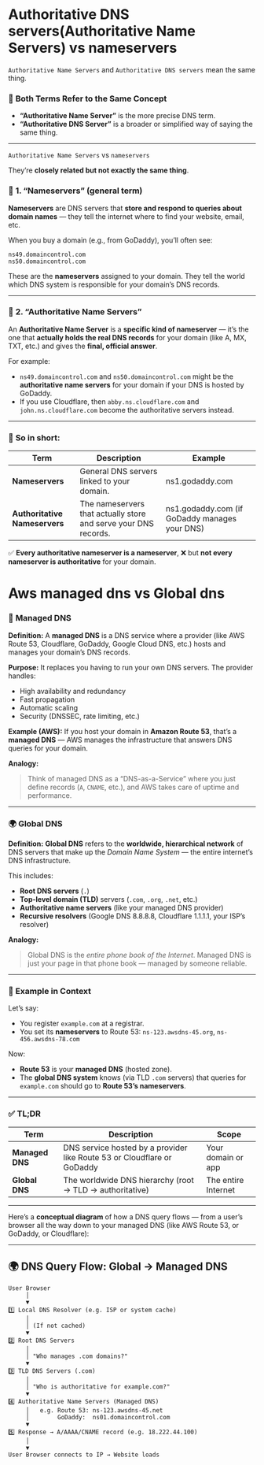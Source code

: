 # Authoritative DNS servers(Authoritative Name Servers) vs nameservers

`Authoritative Name Servers` and `Authoritative DNS servers` mean the same thing.

### 🧠 **Both Terms Refer to the Same Concept**

* **“Authoritative Name Server”** is the more precise DNS term.
* **“Authoritative DNS Server”** is a broader or simplified way of saying the same thing.

---

`Authoritative Name Servers` vs `nameservers`

They’re **closely related but not exactly the same thing**.

### 🧩 **1. “Nameservers” (general term)**

**Nameservers** are DNS servers that **store and respond to queries about domain names** — they tell the internet where to find your website, email, etc.

When you buy a domain (e.g., from GoDaddy), you’ll often see:

```
ns49.domaincontrol.com
ns50.domaincontrol.com
```

These are the **nameservers** assigned to your domain.
They tell the world which DNS system is responsible for your domain’s DNS records.

---

### 🧭 **2. “Authoritative Name Servers”**

An **Authoritative Name Server** is a **specific kind of nameserver** — it’s the one that **actually holds the real DNS records** for your domain (like A, MX, TXT, etc.) and gives the **final, official answer**.

For example:

* `ns49.domaincontrol.com` and `ns50.domaincontrol.com` might be the **authoritative name servers** for your domain if your DNS is hosted by GoDaddy.
* If you use Cloudflare, then `abby.ns.cloudflare.com` and `john.ns.cloudflare.com` become the authoritative servers instead.

---

### 🔄 **So in short:**

| Term                          | Description                                                     | Example                                       |
| ----------------------------- | --------------------------------------------------------------- | --------------------------------------------- |
| **Nameservers**               | General DNS servers linked to your domain.                      | ns1.godaddy.com                               |
| **Authoritative Nameservers** | The nameservers that actually store and serve your DNS records. | ns1.godaddy.com (if GoDaddy manages your DNS) |

✅ **Every authoritative nameserver is a nameserver**,
❌ but **not every nameserver is authoritative** for your domain.

# Aws managed dns vs Global dns

### 🧩 **Managed DNS**

**Definition:**
A **managed DNS** is a DNS service where a provider (like AWS Route 53, Cloudflare, GoDaddy, Google Cloud DNS, etc.) hosts and manages your domain’s DNS records.

**Purpose:**
It replaces you having to run your own DNS servers. The provider handles:

* High availability and redundancy
* Fast propagation
* Automatic scaling
* Security (DNSSEC, rate limiting, etc.)

**Example (AWS):**
If you host your domain in **Amazon Route 53**, that’s a **managed DNS** — AWS manages the infrastructure that answers DNS queries for your domain.

**Analogy:**

> Think of managed DNS as a “DNS-as-a-Service” where you just define records (`A`, `CNAME`, etc.), and AWS takes care of uptime and performance.

---

### 🌍 **Global DNS**

**Definition:**
**Global DNS** refers to the **worldwide, hierarchical network** of DNS servers that make up the *Domain Name System* — the entire internet’s DNS infrastructure.

This includes:

* **Root DNS servers** (`.`)
* **Top-level domain (TLD)** servers (`.com`, `.org`, `.net`, etc.)
* **Authoritative name servers** (like your managed DNS provider)
* **Recursive resolvers** (Google DNS 8.8.8.8, Cloudflare 1.1.1.1, your ISP’s resolver)

**Analogy:**

> Global DNS is the *entire phone book of the Internet*. Managed DNS is just your page in that phone book — managed by someone reliable.

---

### 🧠 Example in Context

Let’s say:

* You register `example.com` at a registrar.
* You set its **nameservers** to Route 53:
  `ns-123.awsdns-45.org`, `ns-456.awsdns-78.com`

Now:

* **Route 53** is your **managed DNS** (hosted zone).
* The **global DNS system** knows (via TLD `.com` servers) that queries for `example.com` should go to **Route 53’s nameservers**.

---

### ✅ TL;DR

| Term            | Description                                                  | Scope               |
| --------------- | ------------------------------------------------------------ | ------------------- |
| **Managed DNS** | DNS service hosted by a provider like Route 53 or Cloudflare or GoDaddy | Your domain or app  |
| **Global DNS**  | The worldwide DNS hierarchy (root → TLD → authoritative)     | The entire Internet |

---

Here’s a **conceptual diagram** of how a DNS query flows — from a user’s browser all the way down to your managed DNS (like AWS Route 53, or GoDaddy, or Cloudflare):

---

## 🌍 **DNS Query Flow: Global → Managed DNS**

```
User Browser
     │
     ▼
1️⃣ Local DNS Resolver (e.g. ISP or system cache)
     │
     │ (If not cached)
     ▼
2️⃣ Root DNS Servers
     │
     │ "Who manages .com domains?"
     ▼
3️⃣ TLD DNS Servers (.com)
     │
     │ "Who is authoritative for example.com?"
     ▼
4️⃣ Authoritative Name Servers (Managed DNS)
     │   e.g. Route 53: ns-123.awsdns-45.net
     │        GoDaddy:  ns01.domaincontrol.com
     ▼
5️⃣ Response → A/AAAA/CNAME record (e.g. 18.222.44.100)
     │
     ▼
User Browser connects to IP → Website loads
```
